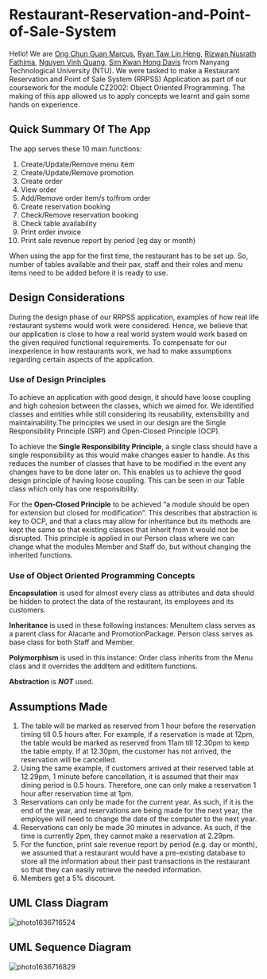 # Restaurant-Reservation-and-Point-of-Sale-System

Hello! We are [Ong Chun Guan Marcus](https://github.com/MarcusOCG), [Ryan Taw Lin Heng](https://github.com/Ryancodeshard), [Rizwan Nusrath Fathima](https://github.com/fath3725), [Nguyen Vinh Quang](https://github.com/quangnd123), [Sim Kwan Hong Davis](https://github.com/DavisSim) from Nanyang Technological University (NTU). We were tasked to make a Restaurant Reservation and Point of Sale System (RRPSS) Application as part of our coursework for the module CZ2002: Object Oriented Programming. The making of this app allowed us to apply concepts we learnt and gain some hands on experience.

## Quick Summary Of The App
The app serves these 10 main functions:
  1. Create/Update/Remove menu item
  2. Create/Update/Remove promotion
  3. Create order
  4. View order
  5. Add/Remove order item/s to/from order
  6. Create reservation booking
  7. Check/Remove reservation booking
  8. Check table availability
  9. Print order invoice
  10. Print sale revenue report by period (eg day or month)

When using the app for the first time, the restaurant has to be set up. So, number of tables available and their pax, staff and their roles and menu items need to be added before it is ready to use.

## Design Considerations
During the design phase of our RRPSS application, examples of how real life restaurant systems would work were considered. Hence, we believe that our application is close to how a real world system would work based on the given required functional requirements. To compensate for our inexperience in how restaurants work, we had to make assumptions regarding certain aspects of the application.

### Use of Design Principles
To achieve an application with good design, it should have loose coupling and high cohesion between the classes, which we aimed for. We identified classes and entities while still considering its reusability, extensibility and maintainability.The principles we used in our design are the Single Responsibility Principle (SRP) and Open-Closed Principle (OCP).

To achieve the **Single Responsibility Principle**, a single class should have a single responsibility as this would make changes easier to handle. As this reduces the number of classes that have to be modified in the event any changes have to be done later on. This enables us to achieve the good design principle of having loose coupling. This can be seen in our Table class which only has one responsibility. 

For the **Open-Closed Principle** to be achieved “a module should be open for extension but closed for modification”. This describes that abstraction is key to OCP, and that a class may allow for inheritance but its methods are kept the same so that existing classes that inherit from it would not be disrupted. This principle is applied in our Person class where we can change what the modules Member and Staff do, but without changing the inherited functions.

### Use of Object Oriented Programming Concepts
**Encapsulation** is used for almost every class as attributes and data should be hidden to protect the data of the restaurant, its employees and its customers.

**Inheritance** is used in these following instances:
MenuItem class serves as a parent class for Alacarte and PromotionPackage. 
Person class serves as base class for both Staff and Member.

**Polymorphism** is used in this instance:
Order class inherits from the Menu class and it overrides the addItem and editItem functions.

**Abstraction** is ***NOT*** used.

## Assumptions Made
  1. The table will be marked as reserved from 1 hour before the reservation timing till 0.5 hours after. For example, if a reservation is made at 12pm, the table would be        marked as reserved from 11am till 12.30pm to keep the table empty. If at 12.30pm, the customer has not arrived, the reservation will be cancelled.
  2. Using the same example, if customers arrived at their reserved table at 12.29pm, 1 minute before cancellation, it is assumed that their max dining period is 0.5 hours.        Therefore, one can only make a reservation 1 hour after reservation time at 1pm. 
  3. Reservations can only be made for the current year. As such, if it is the end of the year, and reservations are being made for the next year, the employee will need to        change the date of the computer to the next year.
  4. Reservations can only be made 30 minutes in advance. As such, if the time is currently 2pm, they cannot make a reservation at 2.29pm.
  5. For the function, print sale revenue report by period (e.g. day or month), we assumed that a restaurant would have a pre-existing database to store all the information        about their past transactions in the restaurant so that they can easily retrieve the needed information.
  6. Members get a 5% discount.


## UML Class Diagram
![photo1636716524](https://user-images.githubusercontent.com/74095679/142368880-4c367ef8-397d-4f76-a819-7812489eed98.jpeg)
## UML Sequence Diagram 
![photo1636716829](https://user-images.githubusercontent.com/74095679/142368915-c96d4524-7fd0-4c47-a839-4c3f0d22139f.jpeg)
